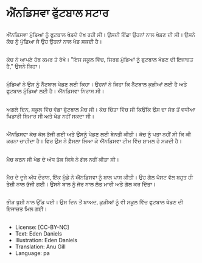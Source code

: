 # ਐਂਨਡਿਸਵਾ ਫੁੱਟਬਾਲ ਸਟਾਰ

##
ਐਂਨਡਿਸਵਾ ਮੁੰਡਿਆਂ ਨੂੰ ਫੁਟਬਾਲ ਖੇਡਦੇ ਦੇਖ ਰਹੀ ਸੀ। ਉਸਦੀ ਇੱਛਾ ਉਹਨਾਂ ਨਾਲ ਖੇਡਣ ਦੀ ਸੀ। ਉਸਨੇ ਕੋਚ ਨੂੰ ਪੁੱਛਿਆ ਜੇ ਉਹ ਉਹਨਾਂ ਨਾਲ ਖੇਡ ਸਕਦੀ ਹੈ।

##
ਕੋਚ ਨੇ ਆਪਣੇ ਹੱਥ ਕਮਰ ਤੇ ਰੱਖੇ। "ਇਸ ਸਕੂਲ ਵਿੱਚ, ਸਿਰਫ ਮੁੰਡਿਆਂ ਨੂੰ ਫੁਟਬਾਲ ਖੇਡਣ ਦੀ ਇਜਾਜ਼ਤ ਹੈ," ਉਸਨੇ ਕਿਹਾ।

##
ਮੁੰਡਿਆਂ ਨੇ ਉਸ ਨੂੰ ਨੈੱਟਬਾਲ ਖੇਡਣ ਲਈ ਕਿਹਾ। ਉਹਨਾਂ ਨੇ ਕਿਹਾ ਕਿ ਨੈੱਟਬਾਲ ਕੁੜੀਆਂ ਲਈ ਹੈ ਅਤੇ ਫੁਟਬਾਲ ਮੁੰਡਿਆਂ ਲਈ ਹੈ। ਐਂਨਡਿਸਵਾ ਨਿਰਾਸ ਸੀ।

##
ਅਗਲੇ ਦਿਨ, ਸਕੂਲ ਵਿੱਚ ਵੱਡਾ ਫੁੱਟਬਾਲ ਮੈਚ ਸੀ। ਕੋਚ ਚਿੰਤਾ ਵਿੱਚ ਸੀ ਕਿਉਂਕਿ ਉਸ ਦਾ ਸੱਭ ਤੋਂ ਵਧੀਆ ਖਿਡਾਰੀ ਬਿਮਾਰ ਸੀ ਅਤੇ ਖੇਡ ਨਹੀਂ ਸਕਦਾ ਸੀ।

##
ਐਂਨਡਿਸਵਾ ਕੋਚ ਕੋਲ ਭੱਜੀ ਗਈ ਅਤੇ ਉਸਨੂੰ ਖੇਡਣ ਲਈ ਬੇਨਤੀ ਕੀਤੀ। ਕੋਚ ਨੂੰ ਪਤਾ ਨਹੀਂ ਸੀ ਕਿ ਕੀ ਕਰਨਾ ਚਾਹੀਦਾ ਹੈ।
ਫਿਰ ਉਸ ਨੇ ਫ਼ੈਸਲਾ ਲਿਆ ਕੇ ਐਂਨਡਿਸਵਾ ਟੀਮ ਵਿੱਚ ਸ਼ਾਮਲ ਹੋ ਸਕਦੀ ਹੈ।

##
ਮੈਚ ਕਠਨ ਸੀ ਖੇਡ ਦੇ ਅੱਧ ਤੱਕ ਕਿਸੇ ਨੇ ਗੋਲ ਨਹੀਂ ਕੀਤਾ ਸੀ।

##
ਮੈਚ ਦੇ ਦੂਜੇ ਅੱਧ ਦੌਰਾਨ, ਇੱਕ ਮੁੰਡੇ ਨੇ ਐਂਨਡਿਸਵਾ ਨੂੰ ਬਾਲ ਪਾਸ ਕੀਤੀ। ਉਹ ਗੋਲ ਪੋਸਟ ਵੱਲ ਬਹੁਤ ਹੀ ਤੇਜ਼ੀ ਨਾਲ ਭੱਜੀ ਗਈ। ਉਸਨੇ ਬਾਲ ਨੂੰ ਜੋਰ ਨਾਲ ਲੱਤ ਮਾਰੀ ਅਤੇ ਗੋਲ ਕਰ ਦਿੱਤਾ।

##
ਭੀੜ ਖੁਸ਼ੀ ਨਾਲ ਉੱਡ ਪਈ। ਉਸ ਦਿਨ ਤੋਂ ਬਾਅਦ, ਕੁੜੀਆਂ ਨੂੰ ਵੀ ਸਕੂਲ ਵਿੱਚ ਫੁਟਬਾਲ ਖੇਡਣ ਦੀ ਇਜਾਜ਼ਤ ਮਿਲ ਗਈ।

##
* License: [CC-BY-NC]
* Text: Eden Daniels
* Illustration: Eden Daniels
* Translation: Anu Gill
* Language: pa
